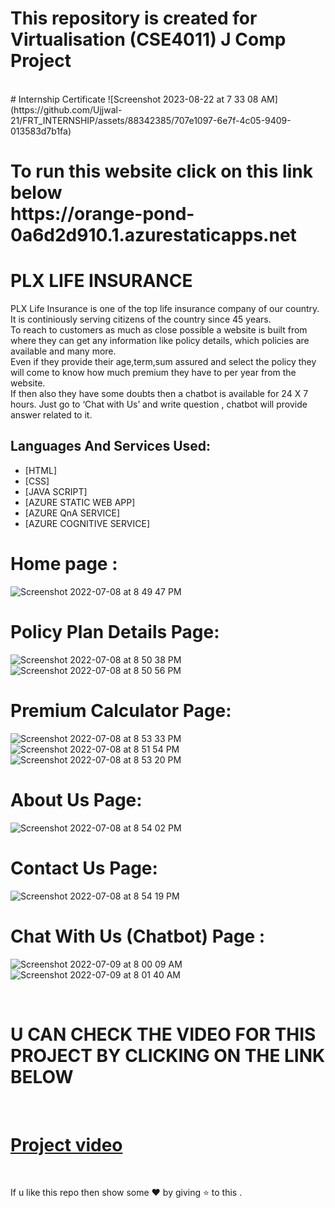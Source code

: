 # This repository is created for Virtualisation (CSE4011) J Comp Project
<br>
# Internship Certificate
![Screenshot 2023-08-22 at 7 33 08 AM](https://github.com/Ujjwal-21/FRT_INTERNSHIP/assets/88342385/707e1097-6e7f-4c05-9409-013583d7b1fa)
<h1>
To run this website  click on this link below <br>
https://orange-pond-0a6d2d910.1.azurestaticapps.net
</h1>

#  PLX LIFE INSURANCE 

PLX Life Insurance is one of the top life insurance company of our country.<br>
It is continiously serving citizens of the country since 45 years.<br>
To reach to customers as much as close possible a website is built from where they can get any information like policy details, which policies are available and many more.<br>
Even if they provide their age,term,sum assured and select the policy they will come to know how much premium they have to per year from the website.<br>
If then also they have some doubts then a chatbot is available for 24 X 7 hours. Just go to ‘Chat with Us’ and write question , chatbot will provide answer related to it.<br>

## Languages And Services Used:

 - [HTML]
 - [CSS]
 - [JAVA SCRIPT]
 - [AZURE STATIC WEB APP]
 - [AZURE QnA SERVICE]
 - [AZURE COGNITIVE SERVICE]
# Home page : 

![Screenshot 2022-07-08 at 8 49 47 PM](https://user-images.githubusercontent.com/88342385/178023460-37d4d687-7ac3-420a-b284-777c042e9276.png)

#  Policy Plan Details Page:

![Screenshot 2022-07-08 at 8 50 38 PM](https://user-images.githubusercontent.com/88342385/178023949-f4fdb1ce-6195-487d-9c78-bf752cd6ebae.png)
![Screenshot 2022-07-08 at 8 50 56 PM](https://user-images.githubusercontent.com/88342385/178024112-b6b2f8ab-2d15-464b-b639-2d5553fd1db7.png)

# Premium Calculator Page: 

![Screenshot 2022-07-08 at 8 53 33 PM](https://user-images.githubusercontent.com/88342385/178024491-240b13b2-b9bc-40e2-a752-beed404864e4.png)
![Screenshot 2022-07-08 at 8 51 54 PM](https://user-images.githubusercontent.com/88342385/178024776-0f66452f-5ed9-4e95-83a0-4868001b509a.png)
![Screenshot 2022-07-08 at 8 53 20 PM](https://user-images.githubusercontent.com/88342385/178024705-b372a378-3ffd-4a8e-a068-230b0e17f2bf.png)

#  About Us Page:
![Screenshot 2022-07-08 at 8 54 02 PM](https://user-images.githubusercontent.com/88342385/178043115-04d1fc93-8ed6-43ab-b20d-09d8b2bee109.png)

#  Contact Us Page:
![Screenshot 2022-07-08 at 8 54 19 PM](https://user-images.githubusercontent.com/88342385/178043247-21478650-82a5-4f1e-b9b9-b58575185ae6.png)

# Chat With Us (Chatbot) Page :

![Screenshot 2022-07-09 at 8 00 09 AM](https://user-images.githubusercontent.com/88342385/178088432-f9d6b709-f49f-4fca-99fa-18d9e90cecce.png)
![Screenshot 2022-07-09 at 8 01 40 AM](https://user-images.githubusercontent.com/88342385/178088435-541b1139-b0d7-4574-b549-aa4d29dfed6d.png)


<br>

# U CAN CHECK THE VIDEO FOR THIS PROJECT BY CLICKING ON THE LINK BELOW
<br>

# [Project video](https://youtu.be/djaVxMZB8g4)

<br>

If u like this repo  then  show some ❤️ by giving ⭐ to this  . 
